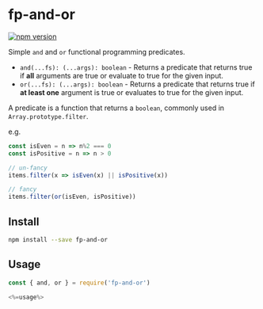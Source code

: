 # fp-and-or
[![npm version](https://img.shields.io/npm/v/fp-and-or.svg)](https://npmjs.org/package/fp-and-or)

Simple `and` and `or` functional programming predicates.

- `and(...fs): (...args): boolean` - Returns a predicate that returns true if **all** arguments are true or evaluate to true for the given input.
- `or(...fs): (...args): boolean` - Returns a predicate that returns true if **at least one** argument is true or evaluates to true for the given input.

A predicate is a function that returns a `boolean`, commonly used in `Array.prototype.filter`.

e.g.

```js
const isEven = n => n%2 === 0
const isPositive = n => n > 0

// un-fancy
items.filter(x => isEven(x) || isPositive(x))

// fancy
items.filter(or(isEven, isPositive))
```

## Install

```sh
npm install --save fp-and-or
```

## Usage

```js
const { and, or } = require('fp-and-or')

<%=usage%>
